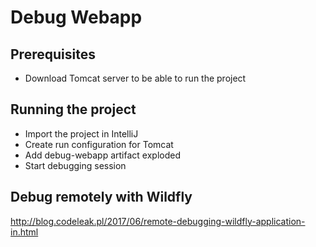 # Debug Webapp

## Prerequisites

- Download Tomcat server to be able to run the project

## Running the project

- Import the project in IntelliJ
- Create run configuration for Tomcat
- Add debug-webapp artifact exploded
- Start debugging session

## Debug remotely with Wildfly

http://blog.codeleak.pl/2017/06/remote-debugging-wildfly-application-in.html
